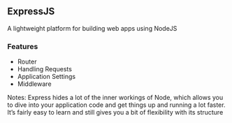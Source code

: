 ## ExpressJS
A lightweight platform for building web apps using NodeJS


### Features

* Router
* Handling Requests
* Application Settings
* Middleware

Notes:
Express hides a lot of the inner workings of Node, which allows you to
dive into your application code and get things up and running a lot
faster. It’s fairly easy to learn and still gives you a bit of flexibility with
its structure